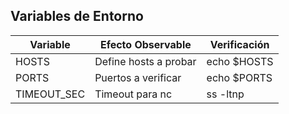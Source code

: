 ## Variables de Entorno

| Variable | Efecto Observable | Verificación |
|----------|-------------------|--------------|
| HOSTS | Define hosts a probar | echo $HOSTS |
| PORTS | Puertos a verificar | echo $PORTS |
| TIMEOUT_SEC | Timeout para nc | ss -ltnp |
